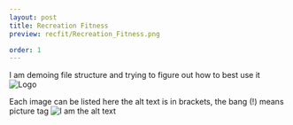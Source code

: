 ```yaml
---
layout: post
title: Recreation Fitness
preview: recfit/Recreation_Fitness.png

order: 1
---
```

I am demoing file structure and trying to figure out how to best use it
![Logo](Recreation_Fitness.png)

Each image can be listed here the alt text is in brackets, the bang (!) means picture tag
![I am the alt text](LedgeDesignLetterhead.png)
